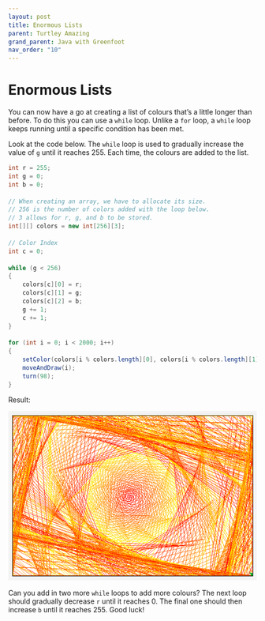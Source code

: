 ```yaml
---
layout: post
title: Enormous Lists
parent: Turtley Amazing
grand_parent: Java with Greenfoot
nav_order: "10"
---
```


# Enormous Lists

You can now have a go at creating a list of colours that’s a little longer than before. To do this you can use a `while` loop. Unlike a `for` loop, a `while` loop keeps running until a specific condition has been met.

Look at the code below. The `while` loop is used to gradually increase the value of `g` until it reaches 255. Each time, the colours are added to the list.

```java
int r = 255;
int g = 0;
int b = 0;

// When creating an array, we have to allocate its size.
// 256 is the number of colors added with the loop below.
// 3 allows for r, g, and b to be stored.
int[][] colors = new int[256][3];

// Color Index
int c = 0;

while (g < 256)
{
    colors[c][0] = r;
    colors[c][1] = g;
    colors[c][2] = b;
    g += 1;
    c += 1;
}

for (int i = 0; i < 2000; i++)
{
    setColor(colors[i % colors.length][0], colors[i % colors.length][1], colors[i % colors.length][2]);
    moveAndDraw(i);
    turn(98);
}
```

Result:

![spiral](/assets/images/java/turtley-amazing/spiralFinal.png)

Can you add in two more `while` loops to add more colours? The next loop should gradually decrease `r` until it reaches 0. The final one should then increase `b` until it reaches 255. Good luck!
